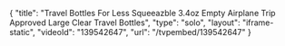{
    "title": "Travel Bottles For Less Squeeazble 3.4oz Empty Airplane Trip Approved Large Clear Travel Bottles",
    "type": "solo",
    "layout": "iframe-static",
    "videoId": "139542647",
    "url": "\/tvpembed\/139542647"
}